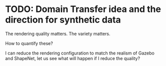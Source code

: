 # TODO: Domain Transfer idea and the direction for synthetic data

The rendering quality matters.
The variety matters.

How to quantify these?

I can reduce the rendering configuration to match the realism of Gazebo and ShapeNet, let us see what will happen if I reduce the quality?